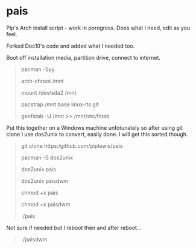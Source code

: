 # pais
Pip's Arch install script - work in porogress.
Does what I need, edit as you feel.

Forked Doc10's code and added what I needed too.

Boot off installation media, partition drive, connect to internet.

> pacman -Syy
> 
> arch-chroot /mnt
> 
> mount /dev/sda2 /mnt
> 
> pacstrap /mnt base linux-lts git
> 
> genfstab -U /mnt >> /mnt/etc/fstab

Put this together on a Windows machine unfotunately so after using git clone I use dos2unix to convert, easily done. I will get this sorted though.

> git clone https:/github.com/piplewis/pais
> 
> pacman -S dos2unix
> 
> dos2unix pais
> 
> dos2unix paisdwm
> 
> chmod +x pais
> 
> chmod +x paisdwm
> 
> ./pais
> 
Not sure if needed but I reboot then and after reboot...

> ./paisdwm
> 

